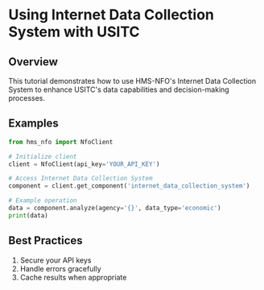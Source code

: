# Using Internet Data Collection System with USITC

## Overview

This tutorial demonstrates how to use HMS-NFO's Internet Data Collection System to enhance USITC's data capabilities and decision-making processes.

## Examples

```python
from hms_nfo import NfoClient

# Initialize client
client = NfoClient(api_key='YOUR_API_KEY')

# Access Internet Data Collection System
component = client.get_component('internet_data_collection_system')

# Example operation
data = component.analyze(agency='{}', data_type='economic')
print(data)
```

## Best Practices

1. Secure your API keys
2. Handle errors gracefully
3. Cache results when appropriate
